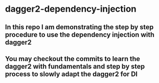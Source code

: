 # dagger2-dependency-injection

## In this repo I am demonstrating the step by step procedure to use the dependency injection with dagger2

## You may checkout the commits to learn the dagger2 with fundamentals and step by step process to slowly adapt the dagger2 for DI
